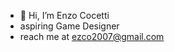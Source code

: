 - 👋 Hi, I’m Enzo Cocetti
- aspiring Game Designer
- reach me at ezco2007@gmail.com

<!---
Enzo-Cocetti/Enzo-Cocetti is a ✨ special ✨ repository because its `README.md` (this file) appears on your GitHub profile.
You can click the Preview link to take a look at your changes.
--->
